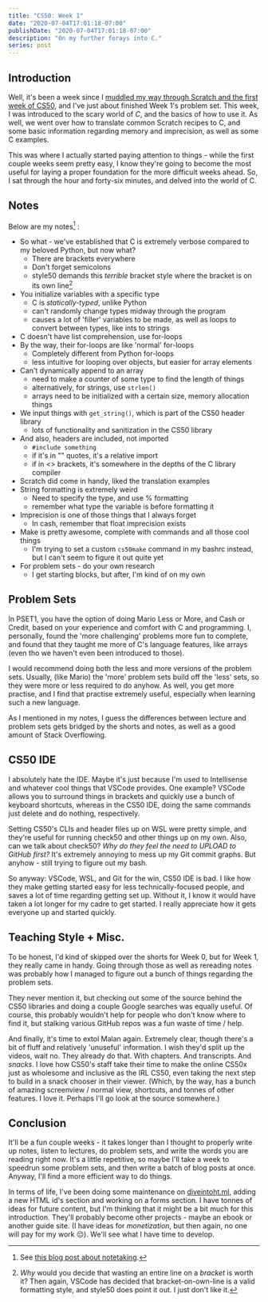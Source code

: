 ```yaml
---
title: "CS50: Week 1"
date: "2020-07-04T17:01:18-07:00"
publishDate: "2020-07-04T17:01:18-07:00"
description: "On my further forays into C."
series: post
---
```


## Introduction
Well, it's been a week since I [muddled my way through Scratch and the first week of CS50](https://kewbish.github.io/blog/posts/200629), and I've just about finished Week 1's problem set. This week, I was introduced to the scary world of *C*, and the basics of how to use it. As well, we went over how to translate common Scratch recipes to C, and some basic information regarding memory and imprecision, as well as some C examples. 

This was where I actually started paying attention to things - while the first couple weeks seem pretty easy, I know they're going to become the most useful for laying a proper foundation for the more difficult weeks ahead. So, I sat through the hour and forty-six minutes, and delved into the world of C.

## Notes
Below are my notes[^1] :
- So what - we've established that C is extremely verbose compared to my beloved Python, but now what?
	- There are brackets everywhere
	- Don't forget semicolons
	- style50 demands this *terrible* bracket style where the bracket is on its own line[^2]
- You initialize variables with a specific type
	- C is *statically-typed*, unlike Python
	- can't randomly change types midway through the program
	- causes a lot of 'filler' variables to be made, as well as loops to convert between types, like ints to strings
- C doesn't have list comprehension, use for-loops
- By the way, their for-loops are like 'normal' for-loops
	- Completely different from Python for-loops
	- less intuitive for looping over objects, but easier for array elements
- Can't dynamically append to an array
	- need to make a counter of some type to find the length of things
	- alternatively, for strings, use `strlen()`
	- arrays need to be initialized with a certain size, memory allocation things
- We input things with `get_string()`, which is part of the CS50 header library
	- lots of functionality and sanitization in the CS50 library
- And also, headers are included, not imported
	- `#include something`
	- if it's in "" quotes, it's a relative import
	- if in <> brackets, it's somewhere in the depths of the C library compiler
- Scratch did come in handy, liked the translation examples
- String formatting is extremely weird
	- Need to specify the type, and use % formatting
	- remember what type the variable is before formatting it
- Imprecision is one of those things that I always forget
	- In cash, remember that float imprecision exists
- Make is pretty awesome, complete with commands and all those cool things
	- I'm trying to set a custom `cs50make` command in my bashrc instead, but I can't seem to figure it out quite yet
- For problem sets - do your own research
	- I get starting blocks, but after, I'm kind of on my own

## Problem Sets
In PSET1, you have the option of doing Mario Less or More, and Cash or Credit, based on your experience and comfort with C and programming. I, personally, found the 'more challenging' problems more fun to complete, and found that they taught me more of C's language features, like arrays (even tho we haven't even been introduced to those). 

I would recommend doing both the less and more versions of the problem sets. Usually, (like Mario) the 'more' problem sets build off the 'less' sets, so they were more or less required to do anyhow. As well, you get more practise, and I find that practise extremely useful, especially when learning such a new language.

As I mentioned in my notes, I guess the differences between lecture and problem sets gets bridged by the shorts and notes, as well as a good amount of Stack Overflowing. 

## CS50 IDE
I absolutely hate the IDE. Maybe it's just because I'm used to Intellisense and whatever cool things that VSCode provides. One example? VSCode allows you to surround things in brackets and quickly use a bunch of keyboard shortcuts, whereas in the CS50 IDE, doing the same commands just delete and do nothing, respectively.

Setting CS50's CLIs and header files up on WSL were pretty simple, and they're useful for running check50 and other things up on my own. Also, can we talk about check50? *Why do they feel the need to UPLOAD to GitHub first?* It's extremely annoying to mess up my Git commit graphs. But anyhow - still trying to figure out my bash.

So anyway: VSCode, WSL, and Git for the win, CS50 IDE is bad. I like how they make getting started easy for less technically-focused people, and saves a lot of time regarding getting set up. Without it, I know it would have taken a lot longer for my cadre to get started. I really appreciate how it gets everyone up and started quickly.

## Teaching Style + Misc.
To be honest, I'd kind of skipped over the shorts for Week 0, but for Week 1, they really came in handy. Going through those as well as rereading notes was probably how I managed to figure out a bunch of things regarding the problem sets.

They never mention it, but checking out some of the source behind the CS50 libraries and doing a couple Google searches was equally useful. Of course, this probably wouldn't help for people who don't know where to find it, but stalking various GitHub repos was a fun waste of time / help.

And finally, it's time to extol Malan again. Extremely clear, though there's a bit of fluff and relatively 'unuseful' information. I wish they'd split up the videos, wait no. They already do that. With chapters. And transcripts. And *snacks*. I love how CS50's staff take their time to make the online CS50x just as wholesome and inclusive as the IRL CS50, even taking the next step to build in a snack chooser in their viewer. (Which, by the way, has a bunch of amazing screenview / normal view, shortcuts, and tonnes of other features. I love it. Perhaps I'll go look at the source somewhere.)

## Conclusion
It'll be a fun couple weeks - it takes longer than I thought to properly write up notes, listen to lectures, do problem sets, and write the words you are reading right now. It's a little repetitive, so maybe I'll take a week to speedrun some problem sets, and then write a batch of blog posts at once. Anyway, I'll find a more efficient way to do things.

In terms of life, I've been doing some maintenance on [diveintoht.ml](https://diveintoht.ml), adding a new HTML id's section and working on a forms section. I have tonnes of ideas for future content, but I'm thinking that it might be a bit much for this introduction. They'll probably become other projects - maybe an ebook or another guide site. (I have ideas for *monetization*, but then again, no one will pay for my work :pensive:). We'll see what I have time to develop. 

[^1]: See [this blog post about notetaking](https://kewbish.github.io/blog/posts/200607/).

[^2]: *Why* would you decide that wasting an entire line on a *bracket* is worth it? Then again, VSCode has decided that bracket-on-own-line is a valid formatting style, and style50 does point it out. I just don't like it.
